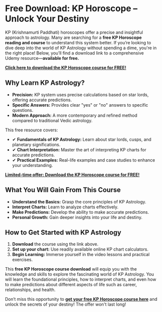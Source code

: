 # Free Download: KP Horoscope – Unlock Your Destiny

KP (Krishnamurti Paddhati) horoscopes offer a precise and insightful approach to astrology. Many are searching for a **free KP Horoscope reading and course** to understand this system better. If you’re looking to dive deep into the world of KP Astrology without spending a dime, you're in the right place! Below, you’ll find a download link to a comprehensive Udemy resource—**available for free.**

[**Click here to download the KP Horoscope course for FREE!**](https://udemywork.com/kp-horoscope)

## Why Learn KP Astrology?

*   **Precision:** KP system uses precise calculations based on star lords, offering accurate predictions.
*   **Specific Answers:** Provides clear "yes" or "no" answers to specific questions.
*   **Modern Approach:** A more contemporary and refined method compared to traditional Vedic astrology.

This free resource covers:

*   ✔ **Fundamentals of KP Astrology:** Learn about star lords, cusps, and planetary significations.
*   ✔ **Chart Interpretation:** Master the art of interpreting KP charts for accurate predictions.
*   ✔ **Practical Examples:** Real-life examples and case studies to enhance your understanding.

[**Limited-time offer: Download the KP Horoscope course for FREE!**](https://udemywork.com/kp-horoscope)

## What You Will Gain From This Course

*   **Understand the Basics:** Grasp the core principles of KP Astrology.
*   **Interpret Charts:** Learn to analyze charts effectively.
*   **Make Predictions:** Develop the ability to make accurate predictions.
*   **Personal Growth:** Gain deeper insights into your life and destiny.

## How to Get Started with KP Astrology

1.  **Download** the course using the link above.
2.  **Set up your chart:** Use readily available online KP chart calculators.
3.  **Begin Learning:** Immerse yourself in the video lessons and practical exercises.

This **free KP Horoscope course download** will equip you with the knowledge and skills to explore the fascinating world of KP Astrology. You will learn the foundational principles, how to interpret charts, and even how to make predictions about different aspects of life such as career, relationships, and health.

Don’t miss this opportunity to **[get your free KP Horoscope course here](https://udemywork.com/kp-horoscope)** and unlock the secrets of your destiny! The offer won't last long!
